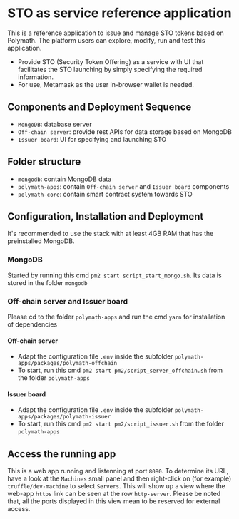 # STO as service reference application

This is a reference application to issue and manage STO tokens based on Polymath. The platform users can explore, modify, run and test this application.

  - Provide STO (Security Token Offering) as a service with UI that facilitates the STO launching by simply specifying the required information. 
  - For use, Metamask as the user in-browser wallet is needed.

## Components and Deployment Sequence

  - `MongoDB`: database server
  - `Off-chain server`: provide rest APIs for data storage based on MongoDB
  - `Issuer board`: UI for specifying and launching STO

## Folder structure

  - `mongodb`: contain MongoDB data
  - `polymath-apps`: contain `Off-chain server` and `Issuer board` components
  - `polymath-core`: contain smart contract system towards STO

## Configuration, Installation and Deployment

It's recommended to use the stack with at least 4GB RAM that has the preinstalled MongoDB.

### MongoDB

Started by running this cmd `pm2 start script_start_mongo.sh`. Its data is stored in the folder `mongodb`

### Off-chain server and Issuer board

Please cd to the folder `polymath-apps` and run the cmd `yarn` for installation of dependencies

#### Off-chain server

  - Adapt the configuration file `.env` inside the subfolder `polymath-apps/packages/polymath-offchain`
  - To start, run this cmd `pm2 start pm2/script_server_offchain.sh` from the folder `polymath-apps`

#### Issuer board

  - Adapt the configuration file `.env` inside the subfolder `polymath-apps/packages/polymath-issuer`
  - To start, run this cmd `pm2 start pm2/script_issuer.sh` from the folder `polymath-apps`

## Access the running app

This is a web app running and listenning at port `8080`.
To determine its URL, have a look at the `Machines` small panel and then right-click on (for example) `truffle/dev-machine` to select `Servers`. This will show up a view where the web-app `https` link can be seen at the
row `http-server`. Please be noted that, all the ports displayed in this view mean to be reserved for external access.


